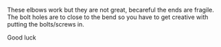 These elbows work but they are not great, becareful the ends are fragile. The bolt holes are to close to the bend so you have to get creative with putting the bolts/screws in.

Good luck
